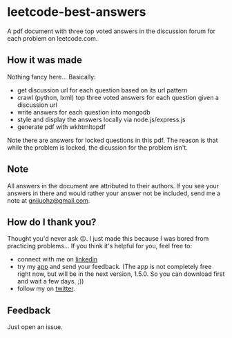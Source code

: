 # leetcode-best-answers

A pdf document with three top voted answers in the discussion forum for each problem on leetcode.com.

## How it was made

Nothing fancy here... Basically:

- get discussion url for each question based on its url pattern
- crawl (python, lxml) top three voted answers for each question given a discussion url
- write answers for each question into mongodb
- style and display the answers locally via node.js/express.js
- generate pdf with wkhtmltopdf

Note there are answers for locked questions in this pdf. The reason is that while the problem is locked, the dicussion for the problem isn't.


## Note

All answers in the document are attributed to their authors. If you see your answers in there and would rather your answer not be included, send me a note at gnijuohz@gmail.com.


## How do I thank you?

Thought you'd never ask 😉. I just made this because I was bored from practicing problems... If you think it's helpful for you, feel free to:

- connect with me on [linkedin](ca.linkedin.com/in/gnijuohz)  
- try my [app](https://itunes.apple.com/us/app/geeksforgeeks-reader-read/id991254978?mt=8) and send your feedback. (The app is not completely free right now, but will be in the next version, 1.5.0. So you can download first and wait a few days. ;))
- follow my on [twitter](https://twitter.com/gnijuohz).

## Feedback

Just open an issue.
